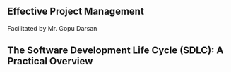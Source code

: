 ## Effective Project Management
Facilitated by Mr. Gopu Darsan

##	The Software Development Life Cycle (SDLC): A Practical Overview 

